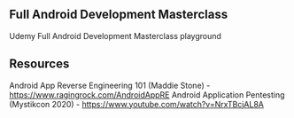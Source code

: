 ## Full Android Development Masterclass

Udemy Full Android Development Masterclass playground

## Resources

Android App Reverse Engineering 101 (Maddie Stone) - https://www.ragingrock.com/AndroidAppRE
Android Application Pentesting (Mystikcon 2020) - https://www.youtube.com/watch?v=NrxTBcjAL8A

